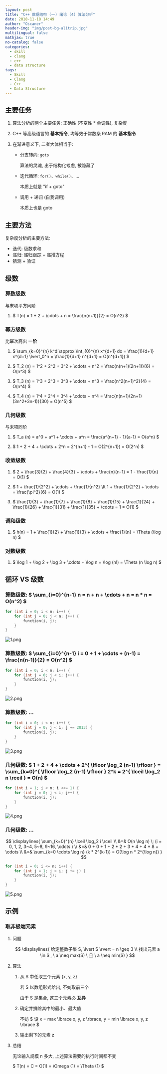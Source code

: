 ```yaml
---
layout: post
title: "C++ 数据结构 (一) 绪论 (4) 算法分析"
date: 2018-11-18 14:49
author: "Oscaner"
header-img: "img/post-bg-alitrip.jpg"
multilingual: false
mathjax: true
no-catalog: false
categories:
  - skill
  - clang
  - c++
  - data structure
tags:
  - Skill
  - Clang
  - C++
  - Data Structure
---
```


## 主要任务

1. 算法分析的两个主要任务: 正确性 (不变性 * 单调性), 复杂度

2. C++ 等高级语言的 **基本指令**, 均等效于常数条 RAM 的 **基本指令**

3. 在渐进意义下, 二者大体相当于:

    - 分支转向: `goto`

        算法的灵魂, 出于结构化考虑, 被隐藏了

    - 迭代循环: `for()`、`while()`、...

        本质上就是 "if + goto"

    - 调用 + 递归 (自我调用)

        本质上也是 goto

## 主要方法

复杂度分析的主要方法:

- 迭代: 级数求和
- 递归: 递归跟踪 + 递推方程
- 猜测 + 验证

## 级数

### 算数级数

与末项平方同阶

1. $ T(n) = 1 + 2 + \cdots + n = \frac{n(n+1)}{2} = O(n^2) $

### 幂方级数

比幂次高出 **一阶**

1. $ \sum_{k=0}^{n} k^d \approx \int_{0}^{n} x^{d+1} dx = \frac{1}{d+1} x^{d+1} \lvert_0^n = \frac{1}{d+1} n^{d+1} = O(n^{d+1}) $

2. $ T_2 (n) = 1^2 + 2^2 + 3^2 + \cdots + n^2 = \frac{n(n+1)(2n+1)}{6} = O(n^3) $

3. $ T_3 (n) = 1^3 + 2^3 + 3^3 + \cdots + n^3 = \frac{n^2(n+1)^2}{4} = O(n^4) $

4. $ T_4 (n) = 1^4 + 2^4 + 3^4 + \cdots + n^4 = \frac{n(n+1)(2n+1)(3n^2+3n-1)}{30} = O(n^5) $

### 几何级数

与末项同阶

1. $ T_a (n) = a^0 + a^1 + \cdots + a^n = \frac{a^{n+1} - 1}{a-1} = O(a^n) $

2. $ 1 + 2 + 4 + \cdots + 2^n = 2^{n+1} - 1 = O(2^{n+1}) = O(2^n) $

### 收敛级数

1. $ 2 + \frac{3}{2} + \frac{4}{3} + \cdots + \frac{n}{n-1} = 1 - \frac{1}{n} = O(1) $

2. $ 1 + \frac{1}{2^2} + \cdots + \frac{1}{n^2} \lt 1 + \frac{1}{2^2} + \cdots = \frac{\pi^2}{6} = O(1) $

3. $ \frac{1}{3} + \frac{1}{7} + \frac{1}{8} + \frac{1}{15} + \frac{1}{24} + \frac{1}{26} + \frac{1}{31} + \frac{1}{35} + \cdots = 1 = O(1) $

### 调和级数

1. $ h(n) = 1 + \frac{1}{2} + \frac{1}{3} + \cdots + \frac{1}{n} = \Theta (\log n) $

### 对数级数

1. $ \log 1 + \log 2 + \log 3 + \cdots + \log n = \log (n!) = \Theta (n \log n) $

## 循环 VS 级数

### 算数级数: $ \sum_{i=0}^{n-1} n = n + n + \cdots + n = n * n = O(n^2) $

```cpp
for (int i = 0; i < n; i++) {
    for (int j = 0; j < n; j++) {
        function(i, j);
    }
}
```

![1.png](/img/in-post/skill/data-structure/post-intro-algorithm-analysis/1.png)

### 算数级数: $ \sum_{i=0}^{n-1} i = 0 + 1 + \cdots + (n-1) = \frac{n(n-1)}{2} = O(n^2) $

```cpp
for (int i = 0; i < n; i++) {
    for (int j = 0; j < i; j++) {
        function(i, j);
    }
}
```

![2.png](/img/in-post/skill/data-structure/post-intro-algorithm-analysis/2.png)

### 算数级数: ...

```cpp
for (int i = 0; i < n; i++) {
    for (int j = 0; j < i; j += 2013) {
        function(i, j);
    }
}
```

![3.png](/img/in-post/skill/data-structure/post-intro-algorithm-analysis/3.png)

### 几何级数: $ 1 + 2 + 4 + \cdots + 2^{ \lfloor \log_2 (n-1) \rfloor } = \sum_{k=0}^{ \lfloor \log_2 (n-1) \rfloor } 2^k = 2^{ \lceil \log_2 n \rceil } = O(n) $

```cpp
for (int i = 1; i < n; i <<= 1) {
    for (int j = 0; j < i; j++) {
        function(i, j);
    }
}
```

![4.png](/img/in-post/skill/data-structure/post-intro-algorithm-analysis/4.png)

### 几何级数: ...

$$
\displaylines{
  \sum_{k=0}^{n} \lceil \log_2 i \rceil
    \\
    &=& O(n \log n) \; (i = 0, 1, 2, 3~4, 5~8, 9~16, \cdots )
    \\
    &=& 0 + 0 + 1 + 2 * 2 + 3 * 4 + 4 * 8 + \cdots
    \\
    &=& \sum_{k=0 \cdots \log n} (k * 2^{k-1}) = O(\log n * 2^{\log n})
}
$$

```cpp
for (int i = 0; i <= n; i++) {
    for (int j = 1; j < i; j += j) {
        function(i, j);
    }
}
```

![5.png](/img/in-post/skill/data-structure/post-intro-algorithm-analysis/5.png)

## 示例

### 取非极端元素

1. 问题

    $$
    \displaylines{
      给定整数子集 S, \lvert S \rvert = n \geq 3
      \\
      找出元素 a \in S , \  a \neq max(S) \  且 \  a \neq min(S)
    }
    $$

2. 算法

    1. 从 S 中任取三个元素 {x, y, z}

        若 S 以数组形式给出, 不妨取前三个

        由于 S 是集合, 这三个元素必 **互异**

    2. 确定并排除其中的最小、最大值

        不妨 $ 设 x = max \lbrace x, y, z \rbrace, y = min \lbrace x, y, z \rbrace $

    3. 输出剩下的元素 z

3. 总结

    无论输入规模 n 多大, 上述算法需要的执行时间都不变

    $ T(n) = C = O(1) = \Omega (1) = \Theta (1) $

